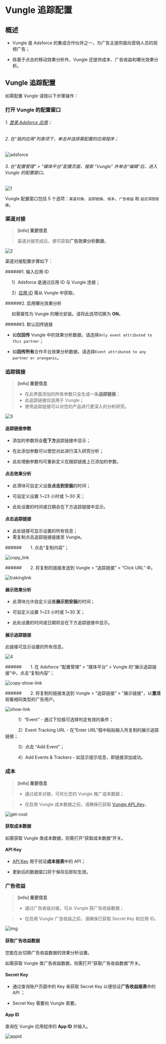 # **Vungle 追踪配置**

## 概述

* Vungle 是 Adsforce 的集成合作伙伴之一，为广告主提供面向营销人员的视频广告；

* 除基于点击的移动效果分析外，Vungle 还提供成本、广告收益和曝光效果分析。

## Vungle 追踪配置

  如需配置 Vungle 请按以下步骤操作：

### 打开 Vungle 的配置窗口

###### 1. [登录 Adsforce 应用](<https://demo-portal.adsforce.io/login>)；

###### 2. 在“我的应用”列表项下，单击并选择需配置的应用程序；

![adsforce](adsforce.png)

###### 3. 在“配置管理” > “媒体平台”配置页面，搜索 “Vungle” 并单击“编辑”后，进入 Vungle 的配置窗口。

![1](1.png) 


Vungle 配置窗口包括 5 个选项：`渠道对接`、`追踪链接`、`成本`、`广告收益` 和 `延迟深度链接`。

### 渠道对接

> **[info] 重要信息**
>
> 渠道对接完成后，便可获取**广告效果分析数据**。

![2](2.png)

渠道对接配置步骤如下：

######1. 输入应用 ID

&ensp;&ensp;&ensp;1）Adsforce 是通过应用 ID 与 Vungle 连接；

&ensp;&ensp;&ensp;2）[应用 ID](app-id/README.md) 需从 Vungle 中获取。

######2. 启用曝光效果分析

&ensp;&ensp;&ensp;如需属性为 Vungle 的曝光安装。请将此选项切换为 **ON**。

######3. 默认回传链接

* 如**仅回传** Vungle 中的效果分析数据，请选择`Only event attributed to this partner`；

* 如**回传所有**合作平台效果分析数据，请选择`Event attributed to any partner or oranganic`。

### **追踪链接**
> **[info] 重要信息**
>
> * 在此界面添加的所有参数只会生成一条**追踪链接**；
> * 此追踪链接仅适用于 Vungle；
> * 使用追踪链接可以对您的产品进行更深入的分析研究。

![3](3.png)

#### 追踪链接参数

* 添加的参数将会**在下方**追踪链接中显示；

* 在此添加参数可以使您对此进行深入研究分析；

* 此处增删参数均可重新定义在跟踪链接上已添加的参数。

#### 点击效果分析

* 此滑块可自定义设置**点击到安装**的时间；

* 可自定义设置 1~23 小时或 1~30 天；

* 此处设置的时间或日期会在下方追踪链接中显示。

#### 点击追踪链接

* 此处链接可显示设置的所有信息；
* 需复制点击追踪链接链接至 Vungle。

######&ensp;&ensp;&ensp;&ensp;1. 点击“复制内容”；

![copy_link](copy_link.png)

######&ensp;&ensp;&ensp;&ensp;2. 将复制的链接发送到 Vungle > “追踪链接” > “Click URL” 中。

![trakinglink](trakinglink.png)

#### 展示效果分析

* 此滑块允许自定义设置**展示到安装**的时间；

* 可自定义设置 1~23 小时或 1~30 天；

* 此处设置的时间或日期将会在下方追踪链接中显示。

#### 展示追踪链接

此链接可显示设置的所有信息。

![4](4.png)

######&ensp;&ensp;&ensp;&ensp;1. 在 Adsforce “配置管理" > “媒体平台” > Vungle 的“展示追踪链接”中，点击“复制内容”；

![copy-show-link](copy-show-link.png)

######&ensp;&ensp;&ensp;&ensp;2. 将复制的链接发送到 Vungle > “追踪链接” > "展示链接"，以**激活**观看相同类型的广告用户。

![show-link](show-link.png)

&ensp;&ensp;&ensp;&ensp;&ensp;&ensp;1）“Event” - 通过下拉框可选择判定有效的条件；

&ensp;&ensp;&ensp;&ensp;&ensp;&ensp;2）Event Tracking URL - 在“Enter URL”框中粘贴输入所复制的展示追踪链接；

&ensp;&ensp;&ensp;&ensp;&ensp;&ensp;3）点击 “Add Event”；

&ensp;&ensp;&ensp;&ensp;&ensp;&ensp;4）Add Events & Trackers - 如显示提示信息，即链接添加成功。

### **成本**

> **[info] 重要信息**
>
> * 通过成本对接，可优化您的 Vungle 推广成本数据；

> * 在启用 Vungle 成本数据之前，请确保已获取 [Vungle API_Key](api-key/README.md)。

![get-cost](get-cost.png)

#### 获取成本数据

如需获取 Vungle 类成本数据，则需打开“获取成本数据”开关。

#### API Key

* [API Key](api-key/README.md)  用于验证**成本报表**中的 API；

* 更新后的数据窗口将于保存后即刻生效。

### **广告收益**

> **[info] 重要信息**
>
> * 通过广告收益对接，可从 Vungle 获广告收益数据；

> * 在启用 Vungle 广告收益之前，请确保已获取 Secret Key 和应用 ID。

![img](5.png) 

#### 获取广告收益数据

您能在此切换广告收益数据的效果分析设置。

如需获取 Vungle 类广告收益数据，则需打开“获取广告收益数据”开关。

#### Secret Key

* 通过查询账户页面中的 Key 来获取 Secret Key 以便验证**广告收益报表**中的 API ；

* Secret Key 需要向 Vungle 索要。

#### App ID

查询在 Vungle 应用程序的 **App ID** 并输入。

![appid](appid.png)

